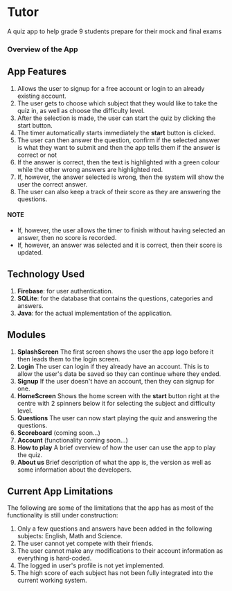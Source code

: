 # Tutor
A quiz app to help grade 9 students prepare for their mock and final exams

### Overview of the App

## App Features
1. Allows the user to signup for a free account or login to an already existing account.
2. The user gets to choose which subject that they would like to take the quiz in, as well as choose the difficulty level.
3. After the selection is made, the user can start the quiz by clicking the start button.
4. The timer automatically starts immediately the **start** button is clicked.
5. The user can then answer the question, confirm if the selected answer is what they want to submit and then the app tells them if the answer is correct or not
6. If the answer is correct, then the text is highlighted with a green colour while the other wrong answers are highlighted red.
7. If, however, the answer selected is wrong, then the system will show the user the correct answer.
8. The user can also keep a track of their score as they are answering the questions.


#### NOTE
- If, however, the user allows the timer to finish without having selected an answer, then no score is recorded.
- If, however, an answer was selected and it is correct, then their score is updated.


## Technology Used
1. **Firebase**: for user authentication.
2. **SQLite**: for the database that contains the questions, categories and answers.
3. **Java**: for the actual implementation of the application.


## Modules
1. **SplashScreen**
The first screen shows the user the app logo before it then leads them to the login screen.
2. **Login**
The user can login if they already have an account. This is to allow the user's data be saved so they can continue where they ended.
3. **Signup**
If the user doesn't have an account, then they can signup for one.
4. **HomeScreen**
Shows the home screen with the **start** button right at the centre with 2 spinners below it for selecting the subject and difficulty level.
5. **Questions**
The user can now start playing the quiz and answering the questions.
6. **Scoreboard** (coming soon...)
7. **Account** (functionality coming soon...)
8. **How to play**
A brief overview of how the user can use the app to play the quiz.
9. **About us**
Brief description of what the app is, the version as well as some information about the developers.


## Current App Limitations
The following are some of the limitations that the app has as most of the functionality is still under construction:
1. Only a few questions and answers have been added in the following subjects: English, Math and Science.
2. The user cannot yet compete with their friends.
3. The user cannot make any modifications to their account information as everything is hard-coded.
4. The logged in user's profile is not yet implemented.
5. The high score of each subject has not been fully integrated into the current working system.
